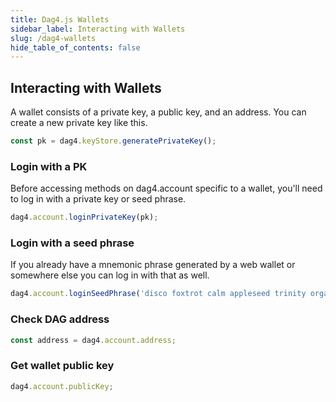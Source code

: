 ```yaml
---
title: Dag4.js Wallets
sidebar_label: Interacting with Wallets
slug: /dag4-wallets
hide_table_of_contents: false
---
```


## Interacting with Wallets
A wallet consists of a private key, a public key, and an address. You can create a new private key like this. 
```js
const pk = dag4.keyStore.generatePrivateKey();
```

### Login with a PK
Before accessing methods on dag4.account specific to a wallet, you'll need to log in with a private key or seed phrase.
```js
dag4.account.loginPrivateKey(pk);
```

### Login with a seed phrase
If you already have a mnemonic phrase generated by a web wallet or somewhere else you can log in with that as well.
```js
dag4.account.loginSeedPhrase('disco foxtrot calm appleseed trinity organ putter waldorf ordinary shatter green portion');
```

### Check DAG address
```js
const address = dag4.account.address;
```

### Get wallet public key
```js
dag4.account.publicKey;
```
